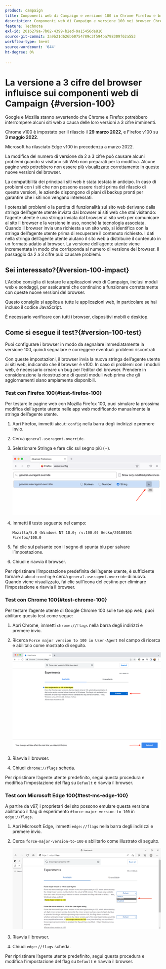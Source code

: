 ```yaml
---
product: campaign
title: Componenti web di Campaign e versione 100 in Chrome Firefox e browser Edge
description: Componenti web di Campaign e versione 100 nei browser Chrome, Firefox e Edge
feature: Technote
exl-id: 2016279a-7b02-4399-b2ed-9a15456de816
source-git-commit: 3a9b21d626b60754789c3f594ba798309f62a553
workflow-type: tm+mt
source-wordcount: '644'
ht-degree: 0%

---
```


# La versione a 3 cifre del browser influisce sui componenti web di Campaign {#version-100}

Google e Mozilla stanno avvertendo che Chrome e Firefox potrebbero interrompere alcuni siti web a causa delle loro versioni a 3 cifre imminenti.

Chrome v100 è impostato per il rilascio il **29 marzo 2022**, e Firefox v100 su **3 maggio 2022**.

Microsoft ha rilasciato Edge v100 in precedenza a marzo 2022.

La modifica del numero di versione da 2 a 3 cifre può causare alcuni problemi quando si visitano siti Web non preparati per la modifica. Alcune pagine web potrebbero non essere più visualizzate correttamente in queste nuove versioni del browser.

La compatibilità dei principali siti web è stata testata in anticipo. In caso di problemi con i siti che non possono essere risolti prima del rilascio di queste versioni, le aziende dispongono di piani di backup pronti per garantire che i siti non vengano interessati.

I potenziali problemi o la perdita di funzionalità sul sito web derivano dalla stringa dell’agente utente inviata dai browser ai siti web che stai visitando: l’agente utente è una stringa inviata dal browser al sito web per comunicare al sito il browser e la versione in uso, nonché la tecnologia associata. Quando il browser invia una richiesta a un sito web, si identifica con la stringa dell’agente utente prima di recuperare il contenuto richiesto. I dati nella stringa dell’agente utente aiutano il sito web a distribuire il contenuto in un formato adatto al browser. La versione dell’agente utente viene incrementata in modo che corrisponda al numero di versione del browser. Il passaggio da 2 a 3 cifre può causare problemi.

## Sei interessato?{#version-100-impact}

L’Adobe consiglia di testare le applicazioni web di Campaign, inclusi moduli web e sondaggi, per assicurarsi che continuino a funzionare correttamente con queste nuove versioni del browser.

Questo consiglio si applica a tutte le applicazioni web, in particolare se hai incluso il codice JavaScript.

È necessario verificare con tutti i browser, dispositivi mobili e desktop.

## Come si esegue il test?{#version-100-test}

Puoi configurare i browser in modo da segnalare immediatamente la versione 100, quindi segnalare e correggere eventuali problemi riscontrati.

Con queste impostazioni, il browser invia la nuova stringa dell’agente utente ai siti web, indicando che il browser è v100. In caso di problemi con i moduli web, è necessario creare un bug per l’editor del browser. Prendere in considerazione la ricostruzione di questi moduli web prima che gli aggiornamenti siano ampiamente disponibili.

### Test con Firefox 100{#test-firefox-100}

Per testare le pagine web con Mozilla Firefox 100, puoi simulare la prossima modifica dell’agente utente nelle app web modificando manualmente la stringa dell’agente utente.

1. Apri Firefox, immetti `about:config` nella barra degli indirizzi e premere invio.
1. Cerca `general.useragent.override`.
1. Selezionare Stringa e fare clic sul segno più (+).

   ![](assets/force-user-agent-firefox.png)

1. Immetti il testo seguente nel campo:

   ```
   Mozilla/5.0 (Windows NT 10.0; rv:100.0) Gecko/20100101 Firefox/100.0
   ```

1. Fai clic sul pulsante con il segno di spunta blu per salvare l’impostazione.
1. Chiudi e riavvia il browser.

Per ripristinare l’impostazione predefinita dell’agente utente, è sufficiente tornare a `about:config` e cerca `general.useragent.override` di nuovo.  Quando viene visualizzato, fai clic sull’icona del cestino per eliminare l’impostazione e riavvia il browser.

### Test con Chrome 100{#test-chrome-100}

Per testare l’agente utente di Google Chrome 100 sulle tue app web, puoi abilitare questo test come segue:

1. Apri Chrome, immetti `chrome://flags` nella barra degli indirizzi e premere invio.
1. Ricerca `Force major version to 100 in User-Agent` nel campo di ricerca e abilitalo come mostrato di seguito.

   ![](assets/force-user-agent-chrome.png)

1. Riavvia il browser.
1. Chiudi `chrome://flags` scheda.

Per ripristinare l’agente utente predefinito, segui questa procedura e modifica l’impostazione del flag su `Default` e riavvia il browser.


### Test con Microsoft Edge 100{#test-ms-edge-100}

A partire da v97, i proprietari del sito possono emulare questa versione abilitando il flag di esperimento  `#force-major-version-to-100` in `edge://flags`.

1. Apri Microsoft Edge, immetti `edge://flags` nella barra degli indirizzi e premere invio.
1. Cerca `force-major-version-to-100` e abilitarlo come illustrato di seguito.

   ![](assets/force-user-agent-edge.png)

1. Riavvia il browser.
1. Chiudi `edge://flags` scheda.

Per ripristinare l’agente utente predefinito, segui questa procedura e modifica l’impostazione del flag su `Default` e riavvia il browser.
